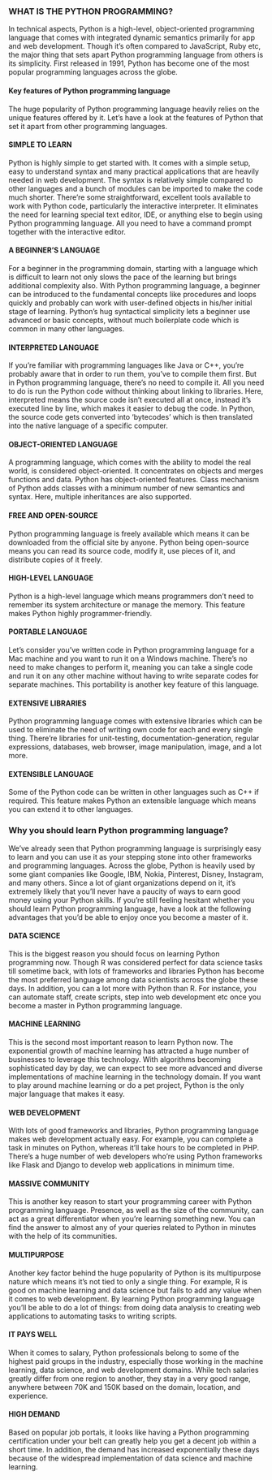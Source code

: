 ### WHAT IS THE PYTHON PROGRAMMING?
In technical aspects, Python is a high-level, object-oriented programming language that comes with integrated dynamic semantics primarily for app and web development. Though it’s often compared to JavaScript, Ruby etc, the major thing that sets apart Python programming language from others is its simplicity. First released in 1991, Python has become one of the most popular programming languages across the globe.
#### Key features of Python programming language
The huge popularity of Python programming language heavily relies on the unique features offered by it. Let’s have a look at the features of Python that set it apart from other programming languages.
#### SIMPLE TO LEARN
Python is highly simple to get started with. It comes with a simple setup, easy to understand syntax and many practical applications that are heavily needed in web development. The syntax is relatively simple compared to other languages and a bunch of modules can be imported to make the code much shorter. There’re some straightforward, excellent tools available to work with Python code, particularly the interactive interpreter. It eliminates the need for learning special text editor, IDE, or anything else to begin using Python programming language. All you need to have a command prompt together with the interactive editor.
#### A BEGINNER’S LANGUAGE
For a beginner in the programming domain, starting with a language which is difficult to learn not only slows the pace of the learning but brings additional complexity also. With Python programming language, a beginner can be introduced to the fundamental concepts like procedures and loops quickly and probably can work with user-defined objects in his/her initial stage of learning. Python’s hug syntactical simplicity lets a beginner use advanced or basic concepts, without much boilerplate code which is common in many other languages.
#### INTERPRETED LANGUAGE
If you’re familiar with programming languages like Java or C++, you’re probably aware that in order to run them, you’ve to compile them first. But in Python programming language, there’s no need to compile it. All you need to do is run the Python code without thinking about linking to libraries. Here, interpreted means the source code isn’t executed all at once, instead it’s executed line by line, which makes it easier to debug the code. In Python, the source code gets converted into ‘bytecodes’ which is then translated into the native language of a specific computer.
#### OBJECT-ORIENTED LANGUAGE
A programming language, which comes with the ability to model the real world, is considered object-oriented. It concentrates on objects and merges functions and data. Python has object-oriented features. Class mechanism of Python adds classes with a minimum number of new semantics and syntax. Here, multiple inheritances are also supported.
#### FREE AND OPEN-SOURCE
Python programming language is freely available which means it can be downloaded from the official site by anyone. Python being open-source means you can read its source code, modify it, use pieces of it, and distribute copies of it freely.
#### HIGH-LEVEL LANGUAGE
Python is a high-level language which means programmers don’t need to remember its system architecture or manage the memory. This feature makes Python highly programmer-friendly.
#### PORTABLE LANGUAGE
Let’s consider you’ve written code in Python programming language for a Mac machine and you want to run it on a Windows machine. There’s no need to make changes to perform it, meaning you can take a single code and run it on any other machine without having to write separate codes for separate machines. This portability is another key feature of this language.
#### EXTENSIVE LIBRARIES
Python programming language comes with extensive libraries which can be used to eliminate the need of writing own code for each and every single thing. There’re libraries for unit-testing, documentation-generation, regular expressions, databases, web browser, image manipulation, image, and a lot more.
#### EXTENSIBLE LANGUAGE
Some of the Python code can be written in other languages such as C++ if required. This feature makes Python an extensible language which means you can extend it to other languages.
### Why you should learn Python programming language?
We’ve already seen that Python programming language is surprisingly easy to learn and you can use it as your stepping stone into other frameworks and programming languages. Across the globe, Python is heavily used by some giant companies like Google, IBM, Nokia, Pinterest, Disney, Instagram, and many others. Since a lot of giant organizations depend on it, it’s extremely likely that you’ll never have a paucity of ways to earn good money using your Python skills. If you’re still feeling hesitant whether you should learn Python programming language, have a look at the following advantages that you’d be able to enjoy once you become a master of it.
#### DATA SCIENCE
This is the biggest reason you should focus on learning Python programming now. Though R was considered perfect for data science tasks till sometime back, with lots of frameworks and libraries Python has become the most preferred language among data scientists across the globe these days. In addition, you can a lot more with Python than R. For instance, you can automate staff, create scripts, step into web development etc once you become a master in Python programming language.
#### MACHINE LEARNING
This is the second most important reason to learn Python now. The exponential growth of machine learning has attracted a huge number of businesses to leverage this technology. With algorithms becoming sophisticated day by day, we can expect to see more advanced and diverse implementations of machine learning in the technology domain. If you want to play around machine learning or do a pet project, Python is the only major language that makes it easy.
#### WEB DEVELOPMENT
With lots of good frameworks and libraries, Python programming language makes web development actually easy. For example, you can complete a task in minutes on Python, whereas it’ll take hours to be completed in PHP. There’s a huge number of web developers who’re using Python frameworks like Flask and Django to develop web applications in minimum time.
#### MASSIVE COMMUNITY
This is another key reason to start your programming career with Python programming language. Presence, as well as the size of the community, can act as a great differentiator when you’re learning something new. You can find the answer to almost any of your queries related to Python in minutes with the help of its communities.
#### MULTIPURPOSE
Another key factor behind the huge popularity of Python is its multipurpose nature which means it’s not tied to only a single thing. For example, R is good on machine learning and data science but fails to add any value when it comes to web development. By learning Python programming language you’ll be able to do a lot of things: from doing data analysis to creating web applications to automating tasks to writing scripts.
#### IT PAYS WELL
When it comes to salary, Python professionals belong to some of the highest paid groups in the industry, especially those working in the machine learning, data science, and web development domains. While tech salaries greatly differ from one region to another, they stay in a very good range, anywhere between 70K and 150K based on the domain, location, and experience.
#### HIGH DEMAND
Based on popular job portals, it looks like having a Python programming certification under your belt can greatly help you get a decent job within a short time. In addition, the demand has increased exponentially these days because of the widespread implementation of data science and machine learning.